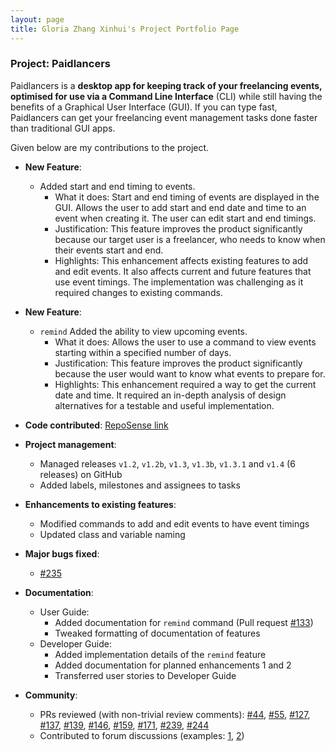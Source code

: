 ```yaml
---
layout: page
title: Gloria Zhang Xinhui's Project Portfolio Page
---
```


### Project: Paidlancers

Paidlancers is a **desktop app for keeping track of your freelancing events, optimised for use via a Command Line Interface** (CLI) while still having the benefits of a Graphical User Interface (GUI). If you can type fast, Paidlancers can get your freelancing event management tasks done faster than traditional GUI apps.

Given below are my contributions to the project.

* **New Feature**:
  * Added start and end timing to events.
    * What it does: Start and end timing of events are displayed in the GUI. Allows the user to add start and end date and time to an event when creating it. The user can edit start and end timings.
    * Justification: This feature improves the product significantly because our target user is a freelancer, who needs to know when their events start and end.
    * Highlights: This enhancement affects existing features to add and edit events. It also affects current and future features that use event timings. The implementation was challenging as it required changes to existing commands.

* **New Feature**:
  * `remind` Added the ability to view upcoming events.
    * What it does: Allows the user to use a command to view events starting within a specified number of days.
    * Justification: This feature improves the product significantly because the user would want to know what events to prepare for.
    * Highlights: This enhancement required a way to get the current date and time. It required an in-depth analysis of design alternatives for a testable and useful implementation.

* **Code contributed**: [RepoSense link](https://nus-cs2103-ay2223s2.github.io/tp-dashboard/?search=glozxi&breakdown=true&sort=groupTitle&sortWithin=title&since=2023-02-17&timeframe=commit&mergegroup=&groupSelect=groupByRepos&checkedFileTypes=docs~functional-code~test-code~other)

* **Project management**:
  * Managed releases `v1.2`, `v1.2b`, `v1.3`, `v1.3b`, `v1.3.1` and `v1.4` (6 releases) on GitHub
  * Added labels, milestones and assignees to tasks

* **Enhancements to existing features**:
  * Modified commands to add and edit events to have event timings
  * Updated class and variable naming

* **Major bugs fixed**:
  * [#235](https://github.com/AY2223S2-CS2103T-T11-3/tp/pull/235)

* **Documentation**:
  * User Guide:
    * Added documentation for `remind` command (Pull request [#133](https://github.com/AY2223S2-CS2103T-T11-3/tp/pull/133))
    * Tweaked formatting of documentation of features
  * Developer Guide:
    * Added implementation details of the `remind` feature
    * Added documentation for planned enhancements 1 and 2
    * Transferred user stories to Developer Guide

* **Community**:
  * PRs reviewed (with non-trivial review comments): [#44](https://github.com/AY2223S2-CS2103T-T11-3/tp/pull/44), [#55](https://github.com/AY2223S2-CS2103T-T11-3/tp/pull/55), [#127](https://github.com/AY2223S2-CS2103T-T11-3/tp/pull/127), [#137](https://github.com/AY2223S2-CS2103T-T11-3/tp/pull/137), [#139](https://github.com/AY2223S2-CS2103T-T11-3/tp/pull/139), [#146](https://github.com/AY2223S2-CS2103T-T11-3/tp/pull/146), [#159](https://github.com/AY2223S2-CS2103T-T11-3/tp/pull/159), [#171](https://github.com/AY2223S2-CS2103T-T11-3/tp/pull/171), [#239](https://github.com/AY2223S2-CS2103T-T11-3/tp/pull/239), [#244](https://github.com/AY2223S2-CS2103T-T11-3/tp/pull/244)
  * Contributed to forum discussions (examples: [1](https://github.com/nus-cs2103-AY2223S2/forum/issues/4), [2](https://github.com/nus-cs2103-AY2223S2/forum/issues/222))

